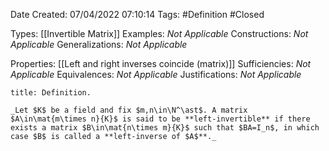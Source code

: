 <div class="topSpace"></div>

Date Created: 07/04/2022 07:10:14
Tags: #Definition #Closed

Types: [[Invertible Matrix]]
Examples: _Not Applicable_
Constructions: _Not Applicable_
Generalizations: _Not Applicable_

Properties: [[Left and right inverses coincide (matrix)]]
Sufficiencies: _Not Applicable_
Equivalences: _Not Applicable_
Justifications: _Not Applicable_

``` ad-Definition
title: Definition.

_Let $K$ be a field and fix $m,n\in\N^\ast$. A matrix $A\in\mat{m\times n}{K}$ is said to be **left-invertible** if there exists a matrix $B\in\mat{n\times m}{K}$ such that $BA=I_n$, in which case $B$ is called a **left-inverse of $A$**._

```
